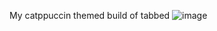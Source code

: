 My catppuccin themed build of tabbed
![image](https://github.com/CammyNix/cammys-dmenu/assets/149737295/e7a9ff20-10e1-4616-8027-16c228162080)
